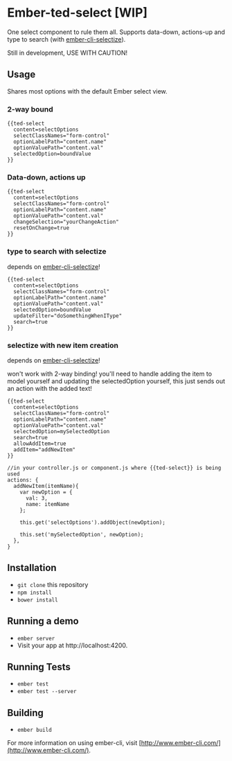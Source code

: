 # Ember-ted-select [WIP]

One select component to rule them all.  Supports data-down, actions-up and type to search (with [ember-cli-selectize](https://github.com/miguelcobain/ember-cli-selectize)).

Still in development, USE WITH CAUTION!

## Usage

Shares most options with the default Ember select view.

### 2-way bound

````
{{ted-select
  content=selectOptions
  selectClassNames="form-control"
  optionLabelPath="content.name"
  optionValuePath="content.val"
  selectedOption=boundValue
}}
````

### Data-down, actions up

````
{{ted-select
  content=selectOptions
  selectClassNames="form-control"
  optionLabelPath="content.name"
  optionValuePath="content.val"
  changeSelection="yourChangeAction"
  resetOnChange=true
}}
````

### type to search with selectize 

depends on <a href="https://github.com/miguelcobain/ember-cli-selectize">ember-cli-selectize</a>!

````
{{ted-select
  content=selectOptions
  selectClassNames="form-control"
  optionLabelPath="content.name"
  optionValuePath="content.val"
  selectedOption=boundValue
  updateFilter="doSomethingWhenIType"
  search=true
}}
````


<h3>selectize with new item creation</h3>
<p>depends on <a href="https://github.com/miguelcobain/ember-cli-selectize">ember-cli-selectize</a>!</p>
<p>won't work with 2-way binding! you'll need to handle adding the item to model yourself and updating the selectedOption yourself, this just sends out an action with the added text!</p>

````
{{ted-select
  content=selectOptions
  selectClassNames="form-control"
  optionLabelPath="content.name"
  optionValuePath="content.val"
  selectedOption=mySelectedOption
  search=true
  allowAddItem=true
  addItem="addNewItem"
}}
````

````
//in your controller.js or component.js where {{ted-select}} is being used
actions: {
  addNewItem(itemName){
    var newOption = {
      val: 3,
      name: itemName
    };

    this.get('selectOptions').addObject(newOption);

    this.set('mySelectedOption', newOption);
  },
}
````

## Installation

* `git clone` this repository
* `npm install`
* `bower install`

## Running a demo

* `ember server`
* Visit your app at http://localhost:4200.

## Running Tests

* `ember test`
* `ember test --server`

## Building

* `ember build`

For more information on using ember-cli, visit [http://www.ember-cli.com/](http://www.ember-cli.com/).
